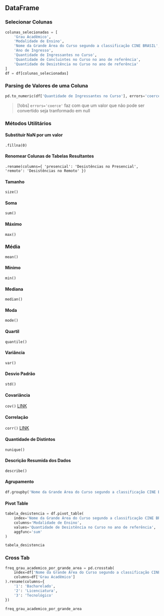## DataFrame
### Selecionar Colunas
```py
colunas_selecionadas = [
    'Grau Acadêmico', 
    'Modalidade de Ensino', 
    'Nome da Grande Área do Curso segundo a classificação CINE BRASIL', 
    'Ano de Ingresso', 
    'Quantidade de Ingressantes no Curso', 
    'Quantidade de Concluintes no Curso no ano de referência', 
    'Quantidade de Desistência no Curso no ano de referência'
]
df = df[colunas_selecionadas]
```

### Parsing de Valores de uma Coluna
```py
pd.to_numeric(df['Quantidade de Ingressantes no Curso'], errors='coerce').astype('Int64')
```
>[!obs] `errors='coerce'` faz com que um valor que não pode ser convertido seja tranformado em null

### Métodos Utilitários
#### Substituir NaN por um valor 
`.fillna(0)`
#### Renomear Colunas de Tabelas Resultantes
`.rename(columns={
    'presencial': 'Desistências no Presencial',
    'remoto': 'Desistências no Remoto'
})`
#### Tamanho 
`size()`
#### Soma
`sum()`
#### Máximo
`max()`
### Média
`mean()`
#### Mínimo
`min()`
#### Mediana
`median()`
#### Moda
`mode()`
#### Quartil
`quantile()`
#### Variância
`var()`
#### Desvio Padrão
`std()`
#### Covariância
`cov()`
[LINK](https://pandas.pydata.org/docs/reference/api/pandas.DataFrame.cov.html)
#### Correlação
`corr()`
[LINK](https://pandas.pydata.org/docs/reference/api/pandas.DataFrame.corr.html)
#### Quantidade de Distintos
`nunique()`
#### Descrição Resumida dos Dados
`describe()`
#### Agrupamento
```py
df.groupby('Nome da Grande Área do Curso segundo a classificação CINE BRASIL')['Quantidade de Concluintes no Curso no ano de referência'].agg(lambda x: x.mode())
```
#### Pivot Table 
```py
tabela_desistencia = df.pivot_table(
    index='Nome da Grande Área do Curso segundo a classificação CINE BRASIL',    # As linhas da sua nova tabela
    columns='Modalidade de Ensino',                                              # A coluna cujos valores virarão novas colunas
    values='Quantidade de Desistência no Curso no ano de referência',            # Os valores que preencherão a tabela
    aggfunc='sum'                                                                # A operação a ser aplicada (soma)
)

tabela_desistencia
```


### Cross Tab
```py
freq_grau_academico_por_grande_area = pd.crosstab(
    index=df['Nome da Grande Área do Curso segundo a classificação CINE BRASIL'],
    columns=df['Grau Acadêmico']
).rename(columns={
    '1': 'Bacharelado',
    '2': 'Licenciatura',
    '3': 'Tecnológico'
})

freq_grau_academico_por_grande_area 
```


